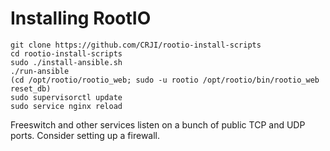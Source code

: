 # Installing RootIO

```
git clone https://github.com/CRJI/rootio-install-scripts
cd rootio-install-scripts
sudo ./install-ansible.sh
./run-ansible
(cd /opt/rootio/rootio_web; sudo -u rootio /opt/rootio/bin/rootio_web reset_db)
sudo supervisorctl update
sudo service nginx reload
```

Freeswitch and other services listen on a bunch of public TCP and UDP ports.
Consider setting up a firewall.
